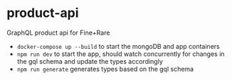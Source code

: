 # product-api
GraphQL product api for Fine+Rare

- ```docker-compose up --build``` to start the mongoDB and app containers
- ```npm run dev``` to start the app, should watch concurrently for changes in the gql schema and update the types accordingly
- ```npm run generate``` generates types based on the gql schema
